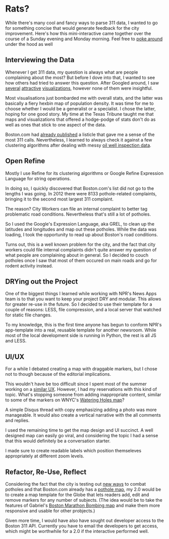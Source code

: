 # Rats?
While there's many cool and fancy ways to parse 311 data, I wanted to go for something concise that would generate feedback for the city improvement. Here's how this mini-interactive came together over the course of a Sunday evening and Monday morning. Feel free to [poke around](https://github.com/geraldarthur/rats/) under the hood as well

## Interviewing the Data
Whenever I get 311 data, my question is always what are people complaining about the most? But before I dove into that, I wanted to see how others had tried to answer this question. After Googled around, I saw [several](http://www.wired.com/magazine/2010/11/ff_311_new_york/) [attractive](http://visualizing.org/visualizations/nyc-311-composite) [visualizations](http://www.visualizing.org/visualizations/boston-311-heatmap), however none of them were insightful.

Most visualisations just bombarded me with overall stats, and the latter was basically a fiery hexbin map of population density. It was time for me to choose whether I would be a generalist or a specialist. I chose the latter, hoping for one good story. My time at the Texas Tribune taught me that maps and visualizations that offered a hodge-podge of stats don't do as well as ones that stick to one aspect of the data.

Boston.com had [already published](http://www.boston.com/yourtown/boston/2013/06/13/caller-complaints-boston/ZAyvQbDoCfQJKYKIfRT2LK/gallery.html) a listicle that gave me a sense of the most 311 calls. Nevertheless, I learned to always check it against a few clustering algorithms after dealing with messy [oil well inspection data](http://stateimpact.npr.org/texas/2013/08/08/texas-charging-more-in-penalties-to-drilling-violators/).

## Open Refine
Mostly I use Refine for its clustering algorithms or Google Refine Expression Language for string operations.

In doing so, I quickly discovered that Boston.com's list did not go to the lengths I was going. In 2012 there were 8133 pothole-related complaints, bringing it to the second most largest 311 complaint.

The reason? City Workers can file an internal complaint to better tag problematic road conditions. Nevertheless that's still a lot of potholes.

So I used the Google's Expression Language, aka GREL, to clean up the latitudes and longitudes and map out these potholes. While the data was loading, I took the opportunity to read up about Boston's road conditions.

Turns out, this is a well known problem for the city, and the fact that city workers could file internal complaints didn't quite answer my question of what people are complaining about in general. So I decided to couch potholes once I saw that most of them occured on main roads and go for rodent activity instead.

## DRYing out the Project
One of the biggest things I learned while working with NPR's News Apps team is to that you want to keep your project DRY and modular. This allows for greater re-use in the future. So I decided to use their template for a couple of reasons: LESS, file compression, and a local server that watched for static file changes.

To my knowledge, this is the first time anyone has begun to conform NPR's app-template into a real, reusable template for another newsroom. While most of the local development side is running in Python, the rest is all JS and LESS.

## UI/UX
For a while I debated creating a map with draggable markers, but I chose not to though because of the editorial implications. 

This wouldn't have be too difficult since I spent most of the summer working on a [similar UX](http://apps.npr.org/playgrounds/create.html). However, I had my reservations with this kind of topic. What's stopping someone from adding inappropriate content, similar to some of the markers on WNYC's [Watering Holes map](http://project.wnyc.org/watering-holes/)? 

A simple Disqus thread with copy emphasizing adding a photo was more manageable. It would also create a vertical narrative with the all comments and replies.

I used the remaining time to get the map design and UI succinct. A well designed map can easily go viral, and considering the topic I had a sense that this would definitely be a conversation starter.

I made sure to create readable labels which position themseleves appropriately at different zoom levels.

## Refactor, Re-Use, Reflect
Considering the fact that the city is testing out [new ways](http://www.wbur.org/2013/03/29/boston-pothole-technology) to combat potholes and that Boston.com already has a [pothole map](http://www.boston.com/news/local/massachusetts/specials/013009_pothole/), my 2.0 would be to create a map template for the Globe that lets readers add, edit and remove markers for any number of subjects. (The idea would be to take the features of Gabriel's [Boston Marathon Bombing map](http://www.boston.com/news/local/massachusetts/specials/boston_marathon_bombing_stories/) and make them more responsive and usable for other probjects.)

Given more time, I would have also have sought out developer access to the Boston 311 API. Currently you have to email the developers to get access, which might be worthwhile for a 2.0 if the interactive performed well.
